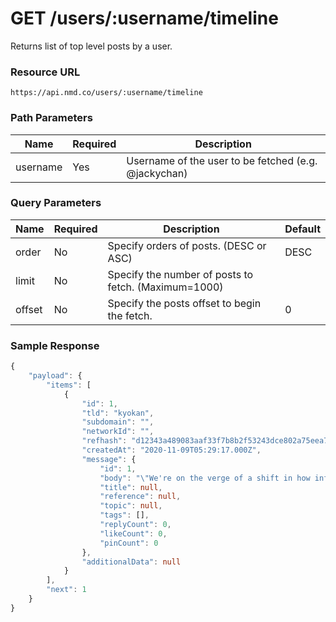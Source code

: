 # GET /users/:username/timeline

Returns list of top level posts by a user.

### Resource URL
`https://api.nmd.co/users/:username/timeline`

### Path Parameters
| Name | Required | Description |
|--|--|--|
| username | Yes | Username of the user to be fetched (e.g. @jackychan) |

### Query Parameters
| Name | Required | Description | Default |
|--|--|--|--|
| order | No | Specify orders of posts. (DESC or ASC) | DESC  |
| limit | No | Specify the number of posts to fetch. (Maximum=1000) |  |
| offset | No | Specify the posts offset to begin the fetch. | 0 |

### Sample Response

```typescript
{
    "payload": {
        "items": [
            {
                "id": 1,
                "tld": "kyokan",
                "subdomain": "",
                "networkId": "",
                "refhash": "d12343a489083aaf33f7b8b2f53243dce802a75eea71eebaa0e27823da83d3b36b796f6b616e",
                "createdAt": "2020-11-09T05:29:17.000Z",
                "message": {
                    "id": 1,
                    "body": "\"We're on the verge of a shift in how information is exchanged, a decentralization revolution. I don't think anyone can stop this now.\"\n",
                    "title": null,
                    "reference": null,
                    "topic": null,
                    "tags": [],
                    "replyCount": 0,
                    "likeCount": 0,
                    "pinCount": 0
                },
                "additionalData": null
            }
        ],
        "next": 1
    }
}
```
